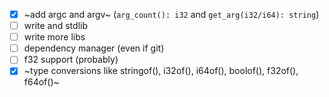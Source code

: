 - [x] ~add argc and argv~  (`arg_count(): i32` and `get_arg(i32/i64): string`)
- [ ] write and stdlib
- [ ] write more libs
- [ ] dependency manager (even if git)
- [ ] f32 support (probably)
- [x] ~type conversions like stringof(), i32of(), i64of(), boolof(), f32of(), f64of()~
